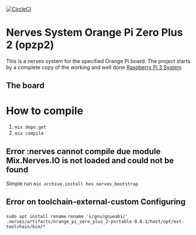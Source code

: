 [![CircleCI](https://circleci.com/gh/Zikoel/nerves_system_opzp2/tree/master.svg?style=svg)](https://circleci.com/gh/Zikoel/nerves_system_opzp2/tree/master)

# Nerves System Orange Pi Zero Plus 2 (opzp2)

This is a nerves system for the specified Orange Pi board. The project starts by a complete copy of the working and well done [Raspberry Pi 3 System](https://github.com/nerves-project/nerves_system_rpi3)

## The board



# How to compile

1. `mix deps.get`
2. `mix compile`

## Error :nerves cannot compile due module Mix.Nerves.IO is not loaded and could not be found

Simple run `mix archive.install hex nerves_bootstrap`

## Error on toolchain-external-custom Configuring

`sudo apt install rename`
`rename 's/gnu/gnueabi/' .nerves/artifacts/orange_pi_zero_plus_2-portable-0.0.1/host/opt/ext-toolchain/bin/*`
